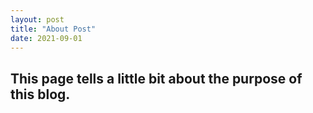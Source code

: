 ```yaml
---
layout: post
title: "About Post"
date: 2021-09-01
---
```

## This page tells a little bit about the purpose of this blog.

